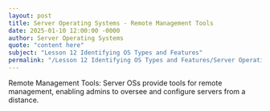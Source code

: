 ```yaml
---
layout: post
title: Server Operating Systems - Remote Management Tools
date: 2025-01-10 12:00:00 -0000
author: Server Operating Systems
quote: "content here"
subject: "Lesson 12 Identifying OS Types and Features"
permalink: "/Lesson 12 Identifying OS Types and Features/Server Operating Systems/Server Operating Systems - Remote Management Tools"
---
```


Remote Management Tools: Server OSs provide tools for remote management, enabling admins to oversee and configure servers from a distance.
